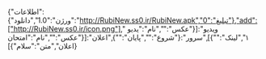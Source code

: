 {"اطلاعات":{"ورژن":"1.0","دانلود":"http://RubiNew.ss0.ir/RubiNew.apk","تبلیغ":"0"},"add":["http://RubiNew.ss0.ir/icon.png"]," ویدیو":[{"عکس":"","نام":"یدیو ۱","لینک":""}],"سرور":{"شروع":"","پایان":""},"اعلان":[{"عکس":"","نام":"امتحان اعلان","متن":"سلام"}]}